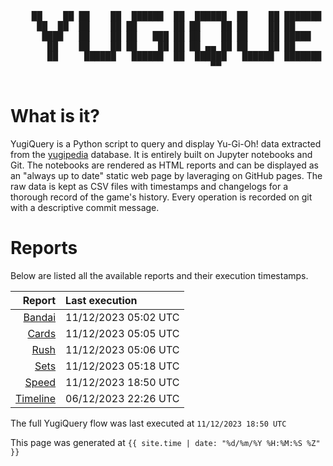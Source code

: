 <div align='center'>
    <pre>
    <br>
    ██    ██ ██    ██  ██████  ██  ██████  ██    ██ ███████ ██████  ██    ██ 
     ██  ██  ██    ██ ██       ██ ██    ██ ██    ██ ██      ██   ██  ██  ██  
      ████   ██    ██ ██   ███ ██ ██    ██ ██    ██ █████   ██████    ████   
       ██    ██    ██ ██    ██ ██ ██ ▄▄ ██ ██    ██ ██      ██   ██    ██    
       ██     ██████   ██████  ██  ██████   ██████  ███████ ██   ██    ██    
                                      ▀▀                                     
    </pre>
</div>

# What is it?

YugiQuery is a Python script to query and display Yu-Gi-Oh! data extracted from the [yugipedia](http://yugipedia.com) database. It is entirely built on Jupyter notebooks and Git. The notebooks are rendered as HTML reports and can be displayed as an "always up to date" static web page by laveraging on GitHub pages. The raw data is kept as CSV files with timestamps and changelogs for a thorough record of the game's history. Every operation is recorded on git with a descriptive commit message. 

# Reports

Below are listed all the available reports and their execution timestamps. 

|                    Report | Last execution       |
| -------------------------:|:-------------------- |
| [Bandai](Bandai.html) | 11/12/2023 05:02 UTC |
| [Cards](Cards.html) | 11/12/2023 05:05 UTC |
| [Rush](Rush.html) | 11/12/2023 05:06 UTC |
| [Sets](Sets.html) | 11/12/2023 05:18 UTC |
| [Speed](Speed.html) | 11/12/2023 18:50 UTC |
| [Timeline](Timeline.html) | 06/12/2023 22:26 UTC |


The full YugiQuery flow was last executed at `11/12/2023 18:50 UTC`

This page was generated at `{{ site.time | date: "%d/%m/%Y %H:%M:%S %Z" }}`
